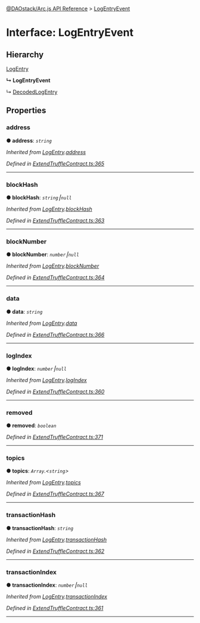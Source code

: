 [@DAOstack/Arc.js API Reference](../README.md) > [LogEntryEvent](../interfaces/logentryevent.md)



# Interface: LogEntryEvent

## Hierarchy


 [LogEntry](logentry.md)

**↳ LogEntryEvent**

↳  [DecodedLogEntry](decodedlogentry.md)











## Properties
<a id="address"></a>

###  address

**●  address**:  *`string`* 

*Inherited from [LogEntry](logentry.md).[address](logentry.md#address)*

*Defined in [ExtendTruffleContract.ts:365](https://github.com/daostack/arc.js/blob/6909d59/lib/ExtendTruffleContract.ts#L365)*





___

<a id="blockhash"></a>

###  blockHash

**●  blockHash**:  *`string`⎮`null`* 

*Inherited from [LogEntry](logentry.md).[blockHash](logentry.md#blockhash)*

*Defined in [ExtendTruffleContract.ts:363](https://github.com/daostack/arc.js/blob/6909d59/lib/ExtendTruffleContract.ts#L363)*





___

<a id="blocknumber"></a>

###  blockNumber

**●  blockNumber**:  *`number`⎮`null`* 

*Inherited from [LogEntry](logentry.md).[blockNumber](logentry.md#blocknumber)*

*Defined in [ExtendTruffleContract.ts:364](https://github.com/daostack/arc.js/blob/6909d59/lib/ExtendTruffleContract.ts#L364)*





___

<a id="data"></a>

###  data

**●  data**:  *`string`* 

*Inherited from [LogEntry](logentry.md).[data](logentry.md#data)*

*Defined in [ExtendTruffleContract.ts:366](https://github.com/daostack/arc.js/blob/6909d59/lib/ExtendTruffleContract.ts#L366)*





___

<a id="logindex"></a>

###  logIndex

**●  logIndex**:  *`number`⎮`null`* 

*Inherited from [LogEntry](logentry.md).[logIndex](logentry.md#logindex)*

*Defined in [ExtendTruffleContract.ts:360](https://github.com/daostack/arc.js/blob/6909d59/lib/ExtendTruffleContract.ts#L360)*





___

<a id="removed"></a>

###  removed

**●  removed**:  *`boolean`* 

*Defined in [ExtendTruffleContract.ts:371](https://github.com/daostack/arc.js/blob/6909d59/lib/ExtendTruffleContract.ts#L371)*





___

<a id="topics"></a>

###  topics

**●  topics**:  *`Array`.<`string`>* 

*Inherited from [LogEntry](logentry.md).[topics](logentry.md#topics)*

*Defined in [ExtendTruffleContract.ts:367](https://github.com/daostack/arc.js/blob/6909d59/lib/ExtendTruffleContract.ts#L367)*





___

<a id="transactionhash"></a>

###  transactionHash

**●  transactionHash**:  *`string`* 

*Inherited from [LogEntry](logentry.md).[transactionHash](logentry.md#transactionhash)*

*Defined in [ExtendTruffleContract.ts:362](https://github.com/daostack/arc.js/blob/6909d59/lib/ExtendTruffleContract.ts#L362)*





___

<a id="transactionindex"></a>

###  transactionIndex

**●  transactionIndex**:  *`number`⎮`null`* 

*Inherited from [LogEntry](logentry.md).[transactionIndex](logentry.md#transactionindex)*

*Defined in [ExtendTruffleContract.ts:361](https://github.com/daostack/arc.js/blob/6909d59/lib/ExtendTruffleContract.ts#L361)*





___


